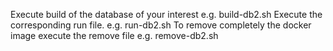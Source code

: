 Execute build of the database of your interest
e.g. build-db2.sh
Execute the corresponding run file.
e.g. run-db2.sh
To remove completely the docker image execute the remove file
e.g. remove-db2.sh
